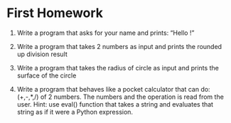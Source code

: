 # First Homework

1) Write a program that asks for your name and prints: “Hello <name>!”

2) Write a program that takes 2 numbers as input and prints the 
   rounded up division result

3) Write a program that takes the radius of circle as input and
   prints the surface of the circle

4) Write a program that behaves like a pocket calculator that
   can do: (+,-,*,/) of 2 numbers. The numbers and the operation 
   is read from the user. Hint: use eval() function that takes a 
   string and evaluates that string as if it were a Python expression.
